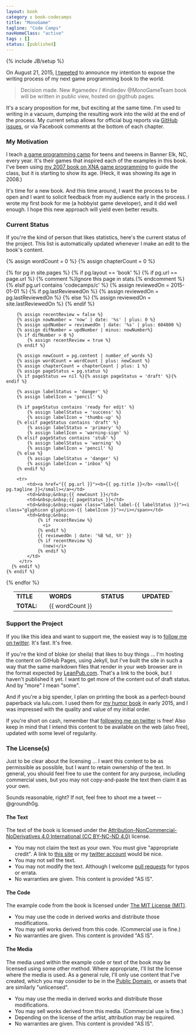 ```yaml
---
layout: book
category : book-codecamps
title: "MonoGame"
tagline: "Code Camps"
navHomeClass: "active"
tags : []
status: [published]
---
```

{% include JB/setup %}

On August 21, 2015, [I tweeted](https://twitter.com/groundh0g/status/634589308335210497) to announce my intention to expose the writing process of my next game programming book to the world.

> Decision made. New #gamedev / #indiedev @MonoGameTeam book will be written in public view, hosted on @github pages.

It's a scary proposition for me, but exciting at the same time. I'm used to writing in a vacuum, dumping the resulting work into the wild at the end of the process. My current setup allows for official bug reports via [GitHub issues](https://github.com/groundh0g/codecamps-book/issues), or via Facebook comments at the bottom of each chapter.

### My Motivation

I teach [a game programming camp](http://localhost:4000/camps/index.html) for teens and tweens in Banner Elk, NC, every year. It's their games that inspired each of the examples in this book. I've been using [my 2007 book on XNA game programming](http://amzn.to/1JuxvD8) to guide the class, but it is starting to show its age. (Heck, it was showing its age in 2008.)

It's time for a new book. And this time around, I want the process to be open and I want to solicit feedback from my audience early in the process. I wrote my first book for me (a hobbyist game developer), and it did well enough. I hope this new approach will yield even better results.

### Current Status

If you're the kind of person that likes statistics, here's the current status of the project. This list is automatically updated whenever I make an edit to the book's content.

{% assign wordCount = 0 %}
{% assign chapterCount = 0 %}

<p><table border="0" cellpadding="0" cellspacing="0" style="margin-left:20px;">
<tr><td><b>TITLE</b></td><td>&nbsp;&nbsp;<b>WORDS</b></td><td>&nbsp;&nbsp;<b>STATUS</b></td><td>&nbsp;</td><td>&nbsp;&nbsp; <b>UPDATED</b></td></tr>
{% for pg in site.pages %}
    {% if pg.layout == 'book' %}
      {% if pg.url == page.url %}
        {% comment %}Ignore this page in stats.{% endcomment %}
      {% elsif pg.url contains 'codecamps/c' %}
        {% assign reviewedOn = 2015-01-01 %}
        {% if pg.lastReviewedOn %}
          {% assign reviewedOn = pg.lastReviewedOn %}
        {% else %}
          {% assign reviewedOn = site.lastReviewedOn %}
        {% endif %}
        
        {% assign recentReview = false %}
        {% assign nowNumber = 'now' | date: '%s' | plus: 0 %}
        {% assign updNumber = reviewedOn | date: '%s' | plus: 604800 %}
        {% assign difNumber = updNumber | minus: nowNumber%}
        {% if difNumber > 0 %}
            {% assign recentReview = true %}
        {% endif %}

        {% assign newCount = pg.content | number_of_words %}
        {% assign wordCount = wordCount | plus: newCount %}
        {% assign chapterCount = chapterCount | plus: 1 %}
        {% assign pageStatus = pg.status %}
        {% if pageStatus == nil %}{% assign pageStatus = 'draft' %}{% endif %}

        {% assign labelStatus = 'danger' %}
        {% assign labelIcon = 'pencil' %}

        {% if pageStatus contains 'ready for edit' %}
            {% assign labelStatus = 'success' %}
            {% assign labelIcon = 'thumbs-up' %}
        {% elsif pageStatus contains 'draft' %}
            {% assign labelStatus = 'primary' %}
            {% assign labelIcon = 'warning-sign' %}
        {% elsif pageStatus contains 'stub' %}
            {% assign labelStatus = 'warning' %}
            {% assign labelIcon = 'pencil' %}
        {% else %}
            {% assign labelStatus = 'danger' %}
            {% assign labelIcon = 'inbox' %}
        {% endif %}

        <tr>
            <td><a href="{{ pg.url }}"><b>{{ pg.title }}</b> <small>{{ pg.tagline }}</small></a></td>
            <td>&nbsp;&nbsp;{{ newCount }}</td>
            <td>&nbsp;&nbsp;{{ pageStatus }}</td>
            <td>&nbsp;&nbsp;<span class="label label-{{ labelStatus }}"><i class="glyphicon glyphicon-{{ labelIcon }}"></i></span></td>
            <td>&nbsp;&nbsp;
                {% if recentReview %}
                  <i>
                {% endif %}
                {{ reviewedOn | date: '%B %d, %Y' }}
                {% if recentReview %}
                  (new)</i>
                {% endif %}
            </td>
         </tr>
      {% endif %}
    {% endif %}
{% endfor %}
<tr><td style="text-align:right;"><b>TOTAL:</b>&nbsp;&nbsp;</td><td>&nbsp;&nbsp;{{ wordCount }}</td><td>&nbsp;</td><td>&nbsp;</td></tr>
</table></p>

### Support the Project

If you like this idea and want to support me, the easiest way is to [follow me on twitter](https://twitter.com/groundh0g). It's fast. It's free.

If you're the kind of bloke (or sheila) that likes to buy things ... I'm hosting the content on GitHub Pages, using Jekyll, but I've built the site in such a way that the same markdown files that render in your web browser are in the format expected by [LeanPub.com](https://leanpub.com/monogamecodecamps). That's a link to the book, but I haven't published it yet. I want to get more of the content out of draft status. And by "more" I mean "some".

And if you're a big spender, I plan on printing the book as a perfect-bound paperback via lulu.com. I used them for [my humor book](http://www.lulu.com/shop/joseph-hall/fauxcabulary/paperback/product-22179468.html) in early 2015, and I was impressed with the quality and value of my initial order.

If you're short on cash, remember that [following me on twitter](https://twitter.com/groundh0g) is free! Also keep in mind that I intend this content to be available on the web (also free), updated with some level of regularity.

### The License(s)

Just to be clear about the licensing ... I want this content to be as permissible as possible, but I want to retain ownership of the text. In general, you should feel free to use the content for any purpose, including commercial uses, but you may not copy-and-paste the text then claim it as your own.

Sounds reasonable, right? If not, feel free to shoot me a tweet -- @groundh0g.

#### The Text

The text of the book is licensed under the [Attribution-NonCommercial-NoDerivatives 4.0 International (CC BY-NC-ND 4.0)](http://creativecommons.org/licenses/by-nc-nd/4.0/) license.

* You may not claim the text as your own. You must give "appropriate credit". A link to [this site](http://codetopia.com/book/codecamps/) or my [twitter account](https://twitter.com/groundh0g) would be nice.
* You may not sell the text.
* You may not modify the text. Although I welcome [pull requests](https://github.com/groundh0g/codetopia.com/tree/gh-pages) for typos or errata.
* No warranties are given. This content is provided "AS IS". 

#### The Code

The example code from the book is licensed under [The MIT License (MIT)](http://choosealicense.com/licenses/mit/).

* You may use the code in derived works and distribute those modifications.
* You may sell works derived from this code. (Commercial use is fine.)
* No warranties are given. This content is provided "AS IS". 

#### The Media

The media used within the example code or text of the book may be licensed using some other method. Where appropriate, I'll list the license where the media is used. As a general rule, I'll only use content that I've created, which you may consider to be in the [Public Domain](http://choosealicense.com/licenses/unlicense/), or assets that are similarly "unlicensed".

* You may use the media in derived works and distribute those modifications.
* You may sell works derived from this media. (Commercial use is fine.)
* Depending on the license of the artist, attribution may be required.
* No warranties are given. This content is provided "AS IS". 

